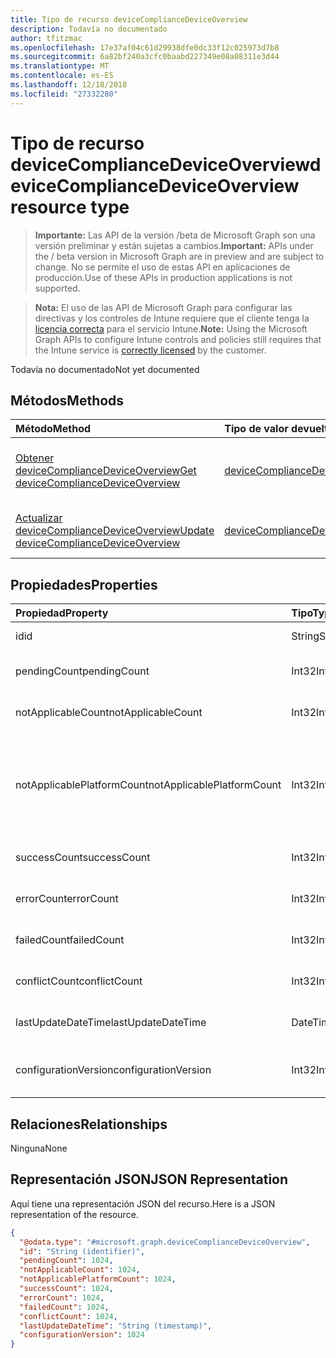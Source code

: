 ```yaml
---
title: Tipo de recurso deviceComplianceDeviceOverview
description: Todavía no documentado
author: tfitzmac
ms.openlocfilehash: 17e37af04c61d29938dfe0dc33f12c025973d7b8
ms.sourcegitcommit: 6a82bf240a3cfc0baabd227349e08a08311e3d44
ms.translationtype: MT
ms.contentlocale: es-ES
ms.lasthandoff: 12/18/2018
ms.locfileid: "27332280"
---
```

# <a name="devicecompliancedeviceoverview-resource-type"></a><span data-ttu-id="14ce9-103">Tipo de recurso deviceComplianceDeviceOverview</span><span class="sxs-lookup"><span data-stu-id="14ce9-103">deviceComplianceDeviceOverview resource type</span></span>

> <span data-ttu-id="14ce9-104">**Importante:** Las API de la versión /beta de Microsoft Graph son una versión preliminar y están sujetas a cambios.</span><span class="sxs-lookup"><span data-stu-id="14ce9-104">**Important:** APIs under the / beta version in Microsoft Graph are in preview and are subject to change.</span></span> <span data-ttu-id="14ce9-105">No se permite el uso de estas API en aplicaciones de producción.</span><span class="sxs-lookup"><span data-stu-id="14ce9-105">Use of these APIs in production applications is not supported.</span></span>

> <span data-ttu-id="14ce9-106">**Nota:** El uso de las API de Microsoft Graph para configurar las directivas y los controles de Intune requiere que el cliente tenga la [licencia correcta](https://go.microsoft.com/fwlink/?linkid=839381) para el servicio Intune.</span><span class="sxs-lookup"><span data-stu-id="14ce9-106">**Note:** Using the Microsoft Graph APIs to configure Intune controls and policies still requires that the Intune service is [correctly licensed](https://go.microsoft.com/fwlink/?linkid=839381) by the customer.</span></span>

<span data-ttu-id="14ce9-107">Todavía no documentado</span><span class="sxs-lookup"><span data-stu-id="14ce9-107">Not yet documented</span></span>
## <a name="methods"></a><span data-ttu-id="14ce9-108">Métodos</span><span class="sxs-lookup"><span data-stu-id="14ce9-108">Methods</span></span>
|<span data-ttu-id="14ce9-109">Método</span><span class="sxs-lookup"><span data-stu-id="14ce9-109">Method</span></span>|<span data-ttu-id="14ce9-110">Tipo de valor devuelto</span><span class="sxs-lookup"><span data-stu-id="14ce9-110">Return Type</span></span>|<span data-ttu-id="14ce9-111">Descripción</span><span class="sxs-lookup"><span data-stu-id="14ce9-111">Description</span></span>|
|:---|:---|:---|
|[<span data-ttu-id="14ce9-112">Obtener deviceComplianceDeviceOverview</span><span class="sxs-lookup"><span data-stu-id="14ce9-112">Get deviceComplianceDeviceOverview</span></span>](../api/intune-deviceconfig-devicecompliancedeviceoverview-get.md)|[<span data-ttu-id="14ce9-113">deviceComplianceDeviceOverview</span><span class="sxs-lookup"><span data-stu-id="14ce9-113">deviceComplianceDeviceOverview</span></span>](../resources/intune-deviceconfig-devicecompliancedeviceoverview.md)|<span data-ttu-id="14ce9-114">Lea las propiedades y las relaciones del objeto [deviceComplianceDeviceOverview](../resources/intune-deviceconfig-devicecompliancedeviceoverview.md).</span><span class="sxs-lookup"><span data-stu-id="14ce9-114">Read properties and relationships of the [deviceComplianceDeviceOverview](../resources/intune-deviceconfig-devicecompliancedeviceoverview.md) object.</span></span>|
|[<span data-ttu-id="14ce9-115">Actualizar deviceComplianceDeviceOverview</span><span class="sxs-lookup"><span data-stu-id="14ce9-115">Update deviceComplianceDeviceOverview</span></span>](../api/intune-deviceconfig-devicecompliancedeviceoverview-update.md)|[<span data-ttu-id="14ce9-116">deviceComplianceDeviceOverview</span><span class="sxs-lookup"><span data-stu-id="14ce9-116">deviceComplianceDeviceOverview</span></span>](../resources/intune-deviceconfig-devicecompliancedeviceoverview.md)|<span data-ttu-id="14ce9-117">Actualice las propiedades de un objeto [deviceComplianceDeviceOverview](../resources/intune-deviceconfig-devicecompliancedeviceoverview.md).</span><span class="sxs-lookup"><span data-stu-id="14ce9-117">Update the properties of a [deviceComplianceDeviceOverview](../resources/intune-deviceconfig-devicecompliancedeviceoverview.md) object.</span></span>|

## <a name="properties"></a><span data-ttu-id="14ce9-118">Propiedades</span><span class="sxs-lookup"><span data-stu-id="14ce9-118">Properties</span></span>
|<span data-ttu-id="14ce9-119">Propiedad</span><span class="sxs-lookup"><span data-stu-id="14ce9-119">Property</span></span>|<span data-ttu-id="14ce9-120">Tipo</span><span class="sxs-lookup"><span data-stu-id="14ce9-120">Type</span></span>|<span data-ttu-id="14ce9-121">Descripción</span><span class="sxs-lookup"><span data-stu-id="14ce9-121">Description</span></span>|
|:---|:---|:---|
|<span data-ttu-id="14ce9-122">id</span><span class="sxs-lookup"><span data-stu-id="14ce9-122">id</span></span>|<span data-ttu-id="14ce9-123">String</span><span class="sxs-lookup"><span data-stu-id="14ce9-123">String</span></span>|<span data-ttu-id="14ce9-124">Clave de la entidad.</span><span class="sxs-lookup"><span data-stu-id="14ce9-124">Key of the entity.</span></span>|
|<span data-ttu-id="14ce9-125">pendingCount</span><span class="sxs-lookup"><span data-stu-id="14ce9-125">pendingCount</span></span>|<span data-ttu-id="14ce9-126">Int32</span><span class="sxs-lookup"><span data-stu-id="14ce9-126">Int32</span></span>|<span data-ttu-id="14ce9-127">Número de dispositivos pendientes</span><span class="sxs-lookup"><span data-stu-id="14ce9-127">Number of pending devices</span></span>|
|<span data-ttu-id="14ce9-128">notApplicableCount</span><span class="sxs-lookup"><span data-stu-id="14ce9-128">notApplicableCount</span></span>|<span data-ttu-id="14ce9-129">Int32</span><span class="sxs-lookup"><span data-stu-id="14ce9-129">Int32</span></span>|<span data-ttu-id="14ce9-130">Número de dispositivos no aplicables</span><span class="sxs-lookup"><span data-stu-id="14ce9-130">Number of not applicable devices</span></span>|
|<span data-ttu-id="14ce9-131">notApplicablePlatformCount</span><span class="sxs-lookup"><span data-stu-id="14ce9-131">notApplicablePlatformCount</span></span>|<span data-ttu-id="14ce9-132">Int32</span><span class="sxs-lookup"><span data-stu-id="14ce9-132">Int32</span></span>|<span data-ttu-id="14ce9-133">Número de dispositivos no aplicables debido a la plataforma de error de coincidencia y la directiva</span><span class="sxs-lookup"><span data-stu-id="14ce9-133">Number of not applicable devices due to mismatch platform and policy</span></span>|
|<span data-ttu-id="14ce9-134">successCount</span><span class="sxs-lookup"><span data-stu-id="14ce9-134">successCount</span></span>|<span data-ttu-id="14ce9-135">Int32</span><span class="sxs-lookup"><span data-stu-id="14ce9-135">Int32</span></span>|<span data-ttu-id="14ce9-136">Número de dispositivos correctos</span><span class="sxs-lookup"><span data-stu-id="14ce9-136">Number of succeeded devices</span></span>|
|<span data-ttu-id="14ce9-137">errorCount</span><span class="sxs-lookup"><span data-stu-id="14ce9-137">errorCount</span></span>|<span data-ttu-id="14ce9-138">Int32</span><span class="sxs-lookup"><span data-stu-id="14ce9-138">Int32</span></span>|<span data-ttu-id="14ce9-139">Número de dispositivos con error</span><span class="sxs-lookup"><span data-stu-id="14ce9-139">Number of error devices</span></span>|
|<span data-ttu-id="14ce9-140">failedCount</span><span class="sxs-lookup"><span data-stu-id="14ce9-140">failedCount</span></span>|<span data-ttu-id="14ce9-141">Int32</span><span class="sxs-lookup"><span data-stu-id="14ce9-141">Int32</span></span>|<span data-ttu-id="14ce9-142">Número de dispositivos erróneos</span><span class="sxs-lookup"><span data-stu-id="14ce9-142">Number of failed devices</span></span>|
|<span data-ttu-id="14ce9-143">conflictCount</span><span class="sxs-lookup"><span data-stu-id="14ce9-143">conflictCount</span></span>|<span data-ttu-id="14ce9-144">Int32</span><span class="sxs-lookup"><span data-stu-id="14ce9-144">Int32</span></span>|<span data-ttu-id="14ce9-145">Número de dispositivos en conflicto</span><span class="sxs-lookup"><span data-stu-id="14ce9-145">Number of devices in conflict</span></span>|
|<span data-ttu-id="14ce9-146">lastUpdateDateTime</span><span class="sxs-lookup"><span data-stu-id="14ce9-146">lastUpdateDateTime</span></span>|<span data-ttu-id="14ce9-147">DateTimeOffset</span><span class="sxs-lookup"><span data-stu-id="14ce9-147">DateTimeOffset</span></span>|<span data-ttu-id="14ce9-148">Última hora de actualización</span><span class="sxs-lookup"><span data-stu-id="14ce9-148">Last update time</span></span>|
|<span data-ttu-id="14ce9-149">configurationVersion</span><span class="sxs-lookup"><span data-stu-id="14ce9-149">configurationVersion</span></span>|<span data-ttu-id="14ce9-150">Int32</span><span class="sxs-lookup"><span data-stu-id="14ce9-150">Int32</span></span>|<span data-ttu-id="14ce9-151">Versión de la directiva para esa información general</span><span class="sxs-lookup"><span data-stu-id="14ce9-151">Version of the policy for that overview</span></span>|

## <a name="relationships"></a><span data-ttu-id="14ce9-152">Relaciones</span><span class="sxs-lookup"><span data-stu-id="14ce9-152">Relationships</span></span>
<span data-ttu-id="14ce9-153">Ninguna</span><span class="sxs-lookup"><span data-stu-id="14ce9-153">None</span></span>
## <a name="json-representation"></a><span data-ttu-id="14ce9-154">Representación JSON</span><span class="sxs-lookup"><span data-stu-id="14ce9-154">JSON Representation</span></span>
<span data-ttu-id="14ce9-155">Aquí tiene una representación JSON del recurso.</span><span class="sxs-lookup"><span data-stu-id="14ce9-155">Here is a JSON representation of the resource.</span></span>
<!-- {
  "blockType": "resource",
  "keyProperty": "id",
  "@odata.type": "microsoft.graph.deviceComplianceDeviceOverview"
}
-->
``` json
{
  "@odata.type": "#microsoft.graph.deviceComplianceDeviceOverview",
  "id": "String (identifier)",
  "pendingCount": 1024,
  "notApplicableCount": 1024,
  "notApplicablePlatformCount": 1024,
  "successCount": 1024,
  "errorCount": 1024,
  "failedCount": 1024,
  "conflictCount": 1024,
  "lastUpdateDateTime": "String (timestamp)",
  "configurationVersion": 1024
}
```





